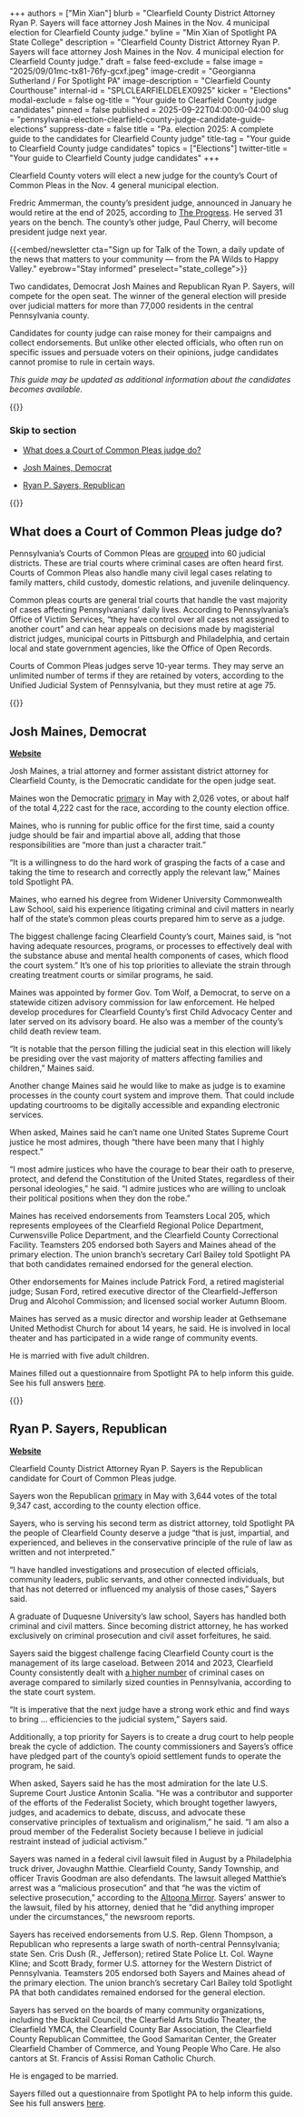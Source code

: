 +++
authors = ["Min Xian"]
blurb = "Clearfield County District Attorney Ryan P. Sayers will face attorney Josh Maines in the Nov. 4 municipal election for Clearfield County judge."
byline = "Min Xian of Spotlight PA State College"
description = "Clearfield County District Attorney Ryan P. Sayers will face attorney Josh Maines in the Nov. 4 municipal election for Clearfield County judge."
draft = false
feed-exclude = false
image = "2025/09/01mc-tx81-76fy-gcxf.jpeg"
image-credit = "Georgianna Sutherland / For Spotlight PA"
image-description = "Clearfield County Courthouse"
internal-id = "SPLCLEARFIELDELEX0925"
kicker = "Elections"
modal-exclude = false
og-title = "Your guide to Clearfield County judge candidates"
pinned = false
published = 2025-09-22T04:00:00-04:00
slug = "pennsylvania-election-clearfield-county-judge-candidate-guide-elections"
suppress-date = false
title = "Pa. election 2025: A complete guide to the candidates for Clearfield County judge"
title-tag = "Your guide to Clearfield County judge candidates"
topics = ["Elections"]
twitter-title = "Your guide to Clearfield County judge candidates"
+++

Clearfield County voters will elect a new judge for the county’s Court of Common Pleas in the Nov. 4 general municipal election.

Fredric Ammerman, the county’s president judge, announced in January he would retire at the end of 2025, according to <a href="https://www.theprogressnews.com/news/judge-ammerman-announces-retirement-at-the-end-of-2025/article_17b1eaa8-d294-11ef-b9ff-23fe64c0c80a.html">The Progress</a>. He served 31 years on the bench. The county’s other judge, Paul Cherry, will become president judge next year.

{{<embed/newsletter cta="Sign up for Talk of the Town, a daily update of the news that matters to your community — from the PA Wilds to Happy Valley." eyebrow="Stay informed" preselect="state_college">}}

Two candidates, Democrat Josh Maines and Republican Ryan P. Sayers, will compete for the open seat. The winner of the general election will preside over judicial matters for more than 77,000 residents in the central Pennsylvania county.

Candidates for county judge can raise money for their campaigns and collect endorsements. But unlike other elected officials, who often run on specific issues and persuade voters on their opinions, judge candidates cannot promise to rule in certain ways.

<em>This guide may be updated as additional information about the candidates becomes available.</em>

{{<toc>}}

### Skip to section

- <a href="#spl-heading-1">What does a Court of Common Pleas judge do?</a>

- <a href="#spl-heading-2">Josh Maines, Democrat</a>

- <a href="#spl-heading-3">Ryan P. Sayers, Republican</a>

{{</toc>}}

<h2 id="spl-heading-1">What does a Court of Common Pleas judge do?</h2>

Pennsylvania’s Courts of Common Pleas are <a href="https://www.pacourts.us/courts/courts-of-common-pleas">grouped</a> into 60 judicial districts. These are trial courts where criminal cases are often heard first. Courts of Common Pleas also handle many civil legal cases relating to family matters, child custody, domestic relations, and juvenile delinquency.

Common pleas courts are general trial courts that handle the vast majority of cases affecting Pennsylvanians’ daily lives. According to Pennsylvania’s Office of Victim Services, “they have control over all cases not assigned to another court” and can hear appeals on decisions made by magisterial district judges, municipal courts in Pittsburgh and Philadelphia, and certain local and state government agencies, like the Office of Open Records.

Courts of Common Pleas judges serve 10-year terms. They may serve an unlimited number of terms if they are retained by voters, according to the Unified Judicial System of Pennsylvania, but they must retire at age 75.

{{<picture src="2025/09/01mc-v6x2-4933-ns21.jpeg" description="Josh Maines" caption="Attorney and former assistant district attorney Josh Maines" credit="Courtesy of Josh Maines">}}

<h2 id="spl-heading-2">Josh Maines, Democrat</h2>

<a href="https://www.josh4judge.com/"><strong>Website</strong></a><strong></strong>

Josh Maines, a trial attorney and former assistant district attorney for Clearfield County, is the Democratic candidate for the open judge seat.

Maines won the Democratic <a href="https://clearfieldcountypa.gov/DocumentCenter/View/960/2025-Municipal-Primary-Election-Summary">primary</a> in May with 2,026 votes, or about half of the total 4,222 cast for the race, according to the county election office.

Maines, who is running for public office for the first time, said a county judge should be fair and impartial above all, adding that those responsibilities are “more than just a character trait.”

“It is a willingness to do the hard work of grasping the facts of a case and taking the time to research and correctly apply the relevant law,” Maines told Spotlight PA.

Maines, who earned his degree from Widener University Commonwealth Law School, said his experience litigating criminal and civil matters in nearly half of the state’s common pleas courts prepared him to serve as a judge.

The biggest challenge facing Clearfield County’s court, Maines said, is “not having adequate resources, programs, or processes to effectively deal with the substance abuse and mental health components of cases, which flood the court system.” It’s one of his top priorities to alleviate the strain through creating treatment courts or similar programs, he said.

Maines was appointed by former Gov. Tom Wolf, a Democrat, to serve on a statewide citizen advisory commission for law enforcement. He helped develop procedures for Clearfield County’s first Child Advocacy Center and later served on its advisory board. He also was a member of the county’s child death review team.

“It is notable that the person filling the judicial seat in this election will likely be presiding over the vast majority of matters affecting families and children,” Maines said.

Another change Maines said he would like to make as judge is to examine processes in the county court system and improve them. That could include updating courtrooms to be digitally accessible and expanding electronic services.

When asked, Maines said he can’t name one United States Supreme Court justice he most admires, though “there have been many that I highly respect.”

“I most admire justices who have the courage to bear their oath to preserve, protect, and defend the Constitution of the United States, regardless of their personal ideologies,” he said. “I admire justices who are willing to uncloak their political positions when they don the robe.”

Maines has received endorsements from Teamsters Local 205, which represents employees of the Clearfield Regional Police Department, Curwensville Police Department, and the Clearfield County Correctional Facility. Teamsters 205 endorsed both Sayers and Maines ahead of the primary election. The union branch’s secretary Carl Bailey told Spotlight PA that both candidates remained endorsed for the general election.

Other endorsements for Maines include Patrick Ford, a retired magisterial judge; Susan Ford, retired executive director of the Clearfield-Jefferson Drug and Alcohol Commission; and licensed social worker Autumn Bloom.

Maines has served as a music director and worship leader at Gethsemane United Methodist Church for about 14 years, he said. He is involved in local theater and has participated in a wide range of community events.

He is married with five adult children.

Maines filled out a questionnaire from Spotlight PA to help inform this guide. See his full answers <a href="https://www.documentcloud.org/documents/26104502-josh-maines-spotlight-pa-clearfield-county-judge-questionnaire/#document/p1">here</a>.

{{<picture src="2025/09/01mc-v6vm-abqb-vfd3.png" description="Ryan P. Sayers" caption="Ryan P. Sayers" credit="Courtesy of Ryan P. Sayers">}}

<h2 id="spl-heading-3">Ryan P. Sayers, Republican</h2>

<a href="https://www.sayersforjudge.com/"><strong>Website</strong></a><strong></strong>

Clearfield County District Attorney Ryan P. Sayers is the Republican candidate for Court of Common Pleas judge.

Sayers won the Republican <a href="https://clearfieldcountypa.gov/DocumentCenter/View/960/2025-Municipal-Primary-Election-Summary">primary</a> in May with 3,644 votes of the total 9,347 cast, according to the county election office.

Sayers, who is serving his second term as district attorney, told Spotlight PA the people of Clearfield County deserve a judge “that is just, impartial, and experienced, and believes in the conservative principle of the rule of law as written and not interpreted.”

“I have handled investigations and prosecution of elected officials, community leaders, public servants, and other connected individuals, but that has not deterred or influenced my analysis of those cases,” Sayers said.

A graduate of Duquesne University’s law school, Sayers has handled both criminal and civil matters. Since becoming district attorney, he has worked exclusively on criminal prosecution and civil asset forfeitures, he said.

Sayers said the biggest challenge facing Clearfield County court is the management of its large caseload. Between 2014 and 2023, Clearfield County consistently dealt with <a href="https://www.pacourts.us/Storage/media/pdfs/20241209/183618-clearfieldcounty23.pdf">a higher number</a> of criminal cases on average compared to similarly sized counties in Pennsylvania, according to the state court system.

“It is imperative that the next judge have a strong work ethic and find ways to bring … efficiencies to the judicial system,” Sayers said.

Additionally, a top priority for Sayers is to create a drug court to help people break the cycle of addiction. The county commissioners and Sayers’s office have pledged part of the county’s opioid settlement funds to operate the program, he said.

When asked, Sayers said he has the most admiration for the late U.S. Supreme Court Justice Antonin Scalia. “He was a contributor and supporter of the efforts of the Federalist Society, which brought together lawyers, judges, and academics to debate, discuss, and advocate these conservative principles of textualism and originalism,” he said. “I am also a proud member of the Federalist Society because I believe in judicial restraint instead of judicial activism.”

Sayers was named in a federal civil lawsuit filed in August by a Philadelphia truck driver, Jovaughn Matthie. Clearfield County, Sandy Township, and officer Travis Goodman are also defendants. The lawsuit alleged Matthie’s arrest was a “malicious prosecution” and that “he was the victim of selective prosecution,” according to the <a href="https://www.altoonamirror.com/news/local-news/2025/09/clearfield-district-attorney-denies-wrongdoing-in-case/">Altoona Mirror</a>. Sayers’ answer to the lawsuit, filed by his attorney, denied that he “did anything improper under the circumstances,” the newsroom reports.

Sayers has received endorsements from U.S. Rep. Glenn Thompson, a Republican who represents a large swath of north-central Pennsylvania; state Sen. Cris Dush (R., Jefferson); retired State Police Lt. Col. Wayne Kline; and Scott Brady, former U.S. attorney for the Western District of Pennsylvania. Teamsters 205 endorsed both Sayers and Maines ahead of the primary election. The union branch’s secretary Carl Bailey told Spotlight PA that both candidates remained endorsed for the general election.

Sayers has served on the boards of many community organizations, including the Bucktail Council, the Clearfield Arts Studio Theater, the Clearfield YMCA, the Clearfield County Bar Association, the Clearfield County Republican Committee, the Good Samaritan Center, the Greater Clearfield Chamber of Commerce, and Young People Who Care. He also cantors at St. Francis of Assisi Roman Catholic Church.

He is engaged to be married.

Sayers filled out a questionnaire from Spotlight PA to help inform this guide. See his full answers <a href="https://www.documentcloud.org/documents/26104499-ryan-p-sayers-spotlight-pa-clearfield-county-judge-questionnaire/#document/p1">here</a>.

